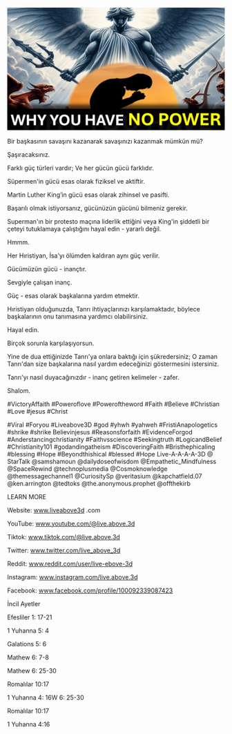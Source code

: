 ![Video cover image](../cover.jpg "cover photo")

Bir başkasının savaşını kazanarak savaşınızı kazanmak mümkün mü?

Şaşıracaksınız.

Farklı güç türleri vardır; Ve her gücün gücü farklıdır.

Süpermen'in gücü esas olarak fiziksel ve aktiftir.

Martin Luther King’in gücü esas olarak zihinsel ve pasifti.

Başarılı olmak istiyorsanız, gücünüzün gücünü bilmeniz gerekir.

Superman'ın bir protesto maçına liderlik ettiğini veya King'in şiddetli bir çeteyi tutuklamaya çalıştığını hayal edin - yararlı değil.

Hmmm.

Her Hıristiyan, İsa'yı ölümden kaldıran aynı güç verilir.

Gücümüzün gücü - inançtır.

Sevgiyle çalışan inanç.

Güç - esas olarak başkalarına yardım etmektir.

Hıristiyan olduğunuzda, Tanrı ihtiyaçlarınızı karşılamaktadır, böylece başkalarının onu tanımasına yardımcı olabilirsiniz.

Hayal edin.

Birçok sorunla karşılaşıyorsun.

Yine de dua ettiğinizde Tanrı'ya onlara baktığı için şükredersiniz; O zaman Tanrı'dan size başkalarına nasıl yardım edeceğinizi göstermesini istersiniz.

Tanrı'yı ​​nasıl duyacağınızdır - inanç getiren kelimeler - zafer.

Shalom.


#VictoryAffaith #Poweroflove #Poweroftheword #Faith #Believe #Christian #Love #jesus #Christ

#Viral #Foryou #Liveabove3D #god #yhwh #yahweh #FristiAnapologetics #shrike #shrike Believinjesus #Reasonsforfaith #EvidenceForgod #Anderstancingchristianity #Faithvsscience #Seekingtruth #LogicandBelief #Christianity101 #godandingatheism #DiscoveringFaith #Bristhephicaling #blessing #Hope #Beyondthishical #blessed #Hope Live-A-A-A-A-3D @ StarTalk @samshamoun @dailydoseofwisdom @Empathetic_Mindfulness @SpaceRewind @technoplusmedia @Cosmoknowledge @themessagechannel1 @CuriositySp @veritasium @kapchatfield.07 @ken.arrington @tedtoks @the.anonymous.prophet @offthekirb

LEARN MORE


Website: www.liveabove3d .com

YouTube: www.youtube.com/@live.above.3d

Tiktok: www.tiktok.com/@live.above.3d

Twitter: www.twitter.com/live_above_3d

   Reddit: www.reddit.com/user/live-ebove-3d

Instagram: www.instagram.com/live.above.3d

Facebook: www.facebook.com/profile/100092339087423

  İncil Ayetler


Efesliler 1: 17-21

1 Yuhanna 5: 4

Galations 5: 6

Mathew 6: 7-8

Mathew 6: 25-30

Romalılar 10:17

1 Yuhanna 4: 16W 6: 25-30

Romalılar 10:17

1 Yuhanna 4:16
